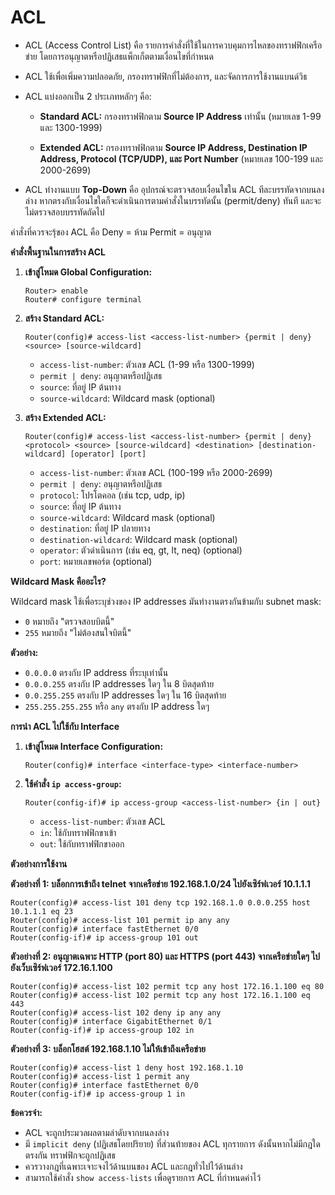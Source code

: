 # ACL
- ACL (Access Control List) คือ รายการคำสั่งที่ใช้ในการควบคุมการไหลของทราฟฟิกเครือข่าย โดยการอนุญาตหรือปฏิเสธแพ็กเก็ตตามเงื่อนไขที่กำหนด
    
- ACL ใช้เพื่อเพิ่มความปลอดภัย, กรองทราฟฟิกที่ไม่ต้องการ, และจัดการการใช้งานแบนด์วิธ
    
- ACL แบ่งออกเป็น 2 ประเภทหลักๆ คือ:
    
    - **Standard ACL:** กรองทราฟฟิกตาม **Source IP Address** เท่านั้น (หมายเลข 1-99 และ 1300-1999)
        
    - **Extended ACL:** กรองทราฟฟิกตาม **Source IP Address, Destination IP Address, Protocol (TCP/UDP), และ Port Number** (หมายเลข 100-199 และ 2000-2699)
        
- ACL ทำงานแบบ **Top-Down** คือ อุปกรณ์จะตรวจสอบเงื่อนไขใน ACL ทีละบรรทัดจากบนลงล่าง หากตรงกับเงื่อนไขใดก็จะดำเนินการตามคำสั่งในบรรทัดนั้น (permit/deny) ทันที และจะไม่ตรวจสอบบรรทัดถัดไป

คำสั่งที่ควรจะรุ้ของ ACL คือ
	Deny = ห้าม
	Permit = อนุญาต


**คำสั่งพื้นฐานในการสร้าง ACL**

1. **เข้าสู่โหมด Global Configuration:**

    ```
    Router> enable
    Router# configure terminal
    ```

2. **สร้าง Standard ACL:**

    ```
    Router(config)# access-list <access-list-number> {permit | deny} <source> [source-wildcard]
    ```

    *   `access-list-number`:  ตัวเลข ACL (1-99 หรือ 1300-1999)
    *   `permit | deny`:  อนุญาตหรือปฏิเสธ
    *   `source`:  ที่อยู่ IP ต้นทาง
    *   `source-wildcard`:  Wildcard mask (optional)

3. **สร้าง Extended ACL:**

    ```
    Router(config)# access-list <access-list-number> {permit | deny} <protocol> <source> [source-wildcard] <destination> [destination-wildcard] [operator] [port]
    ```

    *   `access-list-number`:  ตัวเลข ACL (100-199 หรือ 2000-2699)
    *   `permit | deny`:  อนุญาตหรือปฏิเสธ
    *   `protocol`:  โปรโตคอล (เช่น tcp, udp, ip)
    *   `source`:  ที่อยู่ IP ต้นทาง
    *   `source-wildcard`:  Wildcard mask (optional)
    *   `destination`:  ที่อยู่ IP ปลายทาง
    *   `destination-wildcard`:  Wildcard mask (optional)
    *   `operator`:  ตัวดำเนินการ (เช่น eq, gt, lt, neq) (optional)
    *   `port`:  หมายเลขพอร์ต (optional)

**Wildcard Mask คืออะไร?**

Wildcard mask ใช้เพื่อระบุช่วงของ IP addresses  มันทำงานตรงกันข้ามกับ subnet mask:

*   `0` หมายถึง "ตรวจสอบบิตนี้"
*   `255` หมายถึง "ไม่ต้องสนใจบิตนี้"

**ตัวอย่าง:**

*   `0.0.0.0`  ตรงกับ IP address ที่ระบุเท่านั้น
*   `0.0.0.255`  ตรงกับ IP addresses ใดๆ ใน 8 บิตสุดท้าย
*   `0.0.255.255` ตรงกับ IP addresses ใดๆ ใน 16 บิตสุดท้าย
*   `255.255.255.255` หรือ `any`  ตรงกับ IP address ใดๆ

**การนำ ACL ไปใช้กับ Interface**

1. **เข้าสู่โหมด Interface Configuration:**

    ```
    Router(config)# interface <interface-type> <interface-number>
    ```

2. **ใช้คำสั่ง `ip access-group`:**

    ```
    Router(config-if)# ip access-group <access-list-number> {in | out}
    ```

    *   `access-list-number`:  ตัวเลข ACL
    *   `in`:  ใช้กับทราฟฟิกขาเข้า
    *   `out`:  ใช้กับทราฟฟิกขาออก

**ตัวอย่างการใช้งาน**

**ตัวอย่างที่ 1:  บล็อกการเข้าถึง telnet จากเครือข่าย 192.168.1.0/24 ไปยังเซิร์ฟเวอร์ 10.1.1.1**

```
Router(config)# access-list 101 deny tcp 192.168.1.0 0.0.0.255 host 10.1.1.1 eq 23
Router(config)# access-list 101 permit ip any any
Router(config)# interface fastEthernet 0/0
Router(config-if)# ip access-group 101 out
```

**ตัวอย่างที่ 2:  อนุญาตเฉพาะ HTTP (port 80) และ HTTPS (port 443) จากเครือข่ายใดๆ ไปยังเว็บเซิร์ฟเวอร์ 172.16.1.100**

```
Router(config)# access-list 102 permit tcp any host 172.16.1.100 eq 80
Router(config)# access-list 102 permit tcp any host 172.16.1.100 eq 443
Router(config)# access-list 102 deny ip any any
Router(config)# interface GigabitEthernet 0/1
Router(config-if)# ip access-group 102 in
```

**ตัวอย่างที่ 3:  บล็อกโฮสต์ 192.168.1.10 ไม่ให้เข้าถึงเครือข่าย**

```
Router(config)# access-list 1 deny host 192.168.1.10
Router(config)# access-list 1 permit any
Router(config)# interface fastEthernet 0/0
Router(config-if)# ip access-group 1 in
```

**ข้อควรจำ:**

*   ACL จะถูกประมวลผลตามลำดับจากบนลงล่าง
*   มี `implicit deny` (ปฏิเสธโดยปริยาย) ที่ส่วนท้ายของ ACL ทุกรายการ ดังนั้นหากไม่มีกฎใดตรงกัน ทราฟฟิกจะถูกปฏิเสธ
*   ควรวางกฎที่เฉพาะเจาะจงไว้ด้านบนของ ACL และกฎทั่วไปไว้ด้านล่าง
*   สามารถใช้คำสั่ง `show access-lists` เพื่อดูรายการ ACL ที่กำหนดค่าไว้
